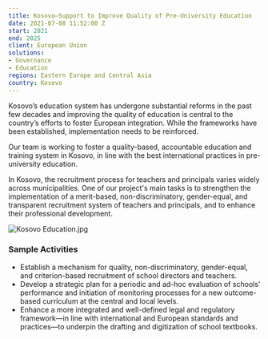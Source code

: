 ```yaml
---
title: Kosovo—Support to Improve Quality of Pre-University Education
date: 2021-07-08 11:52:00 Z
start: 2021
end: 2025
client: European Union
solutions:
- Governance
- Education
regions: Eastern Europe and Central Asia
country: Kosovo
---
```


Kosovo’s education system has undergone substantial reforms in the past few decades and improving the quality of education is central to the country’s efforts to foster European integration. While the frameworks have been established, implementation needs to be reinforced. 

Our team is working to foster a quality-based, accountable education and training system in Kosovo, in line with the best international practices in pre-university education.

In Kosovo, the recruitment process for teachers and principals varies widely across municipalities. One of our project's main tasks is to strengthen the implementation of a merit-based, non-discriminatory, gender-equal, and transparent recruitment system of teachers and principals, and to enhance their professional development. 

![Kosovo Education.jpg](/uploads/Kosovo%20Education.jpg)

### Sample Activities
 
* Establish a mechanism for quality, non-discriminatory, gender-equal, and criterion-based recruitment of school directors and teachers.
* Develop a strategic plan for a periodic and ad-hoc evaluation of schools’ performance and initiation of monitoring processes for a new outcome-based curriculum at the central and local levels.
* Enhance a more integrated and well-defined legal and regulatory framework—in line with international and European standards and practices—to underpin the drafting and digitization of school textbooks.